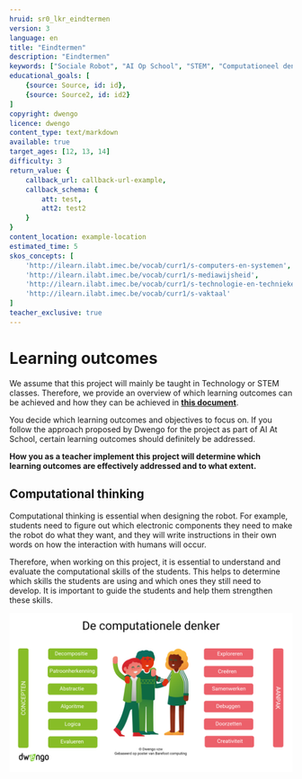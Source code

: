 ```yaml
---
hruid: sr0_lkr_eindtermen
version: 3
language: en
title: "Eindtermen"
description: "Eindtermen"
keywords: ["Sociale Robot", "AI Op School", "STEM", "Computationeel denken", "Grafisch programmeren"]
educational_goals: [
    {source: Source, id: id}, 
    {source: Source2, id: id2}
]
copyright: dwengo
licence: dwengo
content_type: text/markdown
available: true
target_ages: [12, 13, 14]
difficulty: 3
return_value: {
    callback_url: callback-url-example,
    callback_schema: {
        att: test,
        att2: test2
    }
}
content_location: example-location
estimated_time: 5
skos_concepts: [
    'http://ilearn.ilabt.imec.be/vocab/curr1/s-computers-en-systemen', 
    'http://ilearn.ilabt.imec.be/vocab/curr1/s-mediawijsheid', 
    'http://ilearn.ilabt.imec.be/vocab/curr1/s-technologie-en-technieken', 
    'http://ilearn.ilabt.imec.be/vocab/curr1/s-vaktaal'
]
teacher_exclusive: true
---
```

# Learning outcomes

We assume that this project will mainly be taught in Technology or STEM classes. Therefore, we provide an overview of which learning outcomes can be achieved and how they can be achieved in [**this document**](embed/eindtermen_socialerobot.pdf "Learning outcomes"). 

You decide which learning outcomes and objectives to focus on. If you follow the approach proposed by Dwengo for the project as part of AI At School, certain learning outcomes should definitely be addressed.

**How you as a teacher implement this project will determine which learning outcomes are effectively addressed and to what extent.**

## Computational thinking

Computational thinking is essential when designing the robot. For example, students need to figure out which electronic components they need to make the robot do what they want, and they will write instructions in their own words on how the interaction with humans will occur.

Therefore, when working on this project, it is essential to understand and evaluate the computational skills of the students. This helps to determine which skills the students are using and which ones they still need to develop. It is important to guide the students and help them strengthen these skills.

![poster computational thinking](embed/computationeeldenken.png "poster computational thinking")
